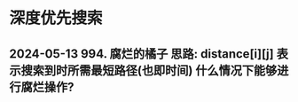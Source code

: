 

# 深度优先搜索

2024-05-13 
994. 腐烂的橘子
思路: distance[i][j] 表示搜索到时所需最短路径(也即时间)
什么情况下能够进行腐烂操作?
- 
```C++

```